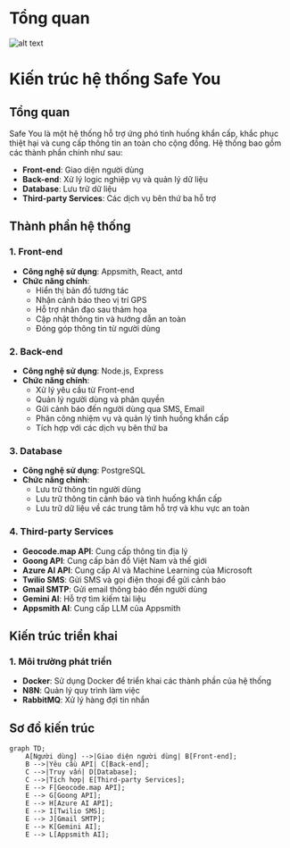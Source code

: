 # Tổng quan

![alt text](<../../../../Downloads/Biểu đồ không có tiêu đề.drawio.svg>)

# Kiến trúc hệ thống Safe You

## Tổng quan

Safe You là một hệ thống hỗ trợ ứng phó tình huống khẩn cấp, khắc phục thiệt hại và cung cấp thông tin an toàn cho cộng đồng. Hệ thống bao gồm các thành phần chính như sau:

- **Front-end**: Giao diện người dùng
- **Back-end**: Xử lý logic nghiệp vụ và quản lý dữ liệu
- **Database**: Lưu trữ dữ liệu
- **Third-party Services**: Các dịch vụ bên thứ ba hỗ trợ

## Thành phần hệ thống

### 1. Front-end

- **Công nghệ sử dụng**: Appsmith, React, antd
- **Chức năng chính**:
  - Hiển thị bản đồ tương tác
  - Nhận cảnh báo theo vị trí GPS
  - Hỗ trợ nhân đạo sau thảm họa
  - Cập nhật thông tin và hướng dẫn an toàn
  - Đóng góp thông tin từ người dùng

### 2. Back-end

- **Công nghệ sử dụng**: Node.js, Express
- **Chức năng chính**:
  - Xử lý yêu cầu từ Front-end
  - Quản lý người dùng và phân quyền
  - Gửi cảnh báo đến người dùng qua SMS, Email
  - Phân công nhiệm vụ và quản lý tình huống khẩn cấp
  - Tích hợp với các dịch vụ bên thứ ba

### 3. Database

- **Công nghệ sử dụng**: PostgreSQL
- **Chức năng chính**:
  - Lưu trữ thông tin người dùng
  - Lưu trữ thông tin cảnh báo và tình huống khẩn cấp
  - Lưu trữ dữ liệu về các trung tâm hỗ trợ và khu vực an toàn

### 4. Third-party Services

- **Geocode.map API**: Cung cấp thông tin địa lý
- **Goong API**: Cung cấp bản đồ Việt Nam và thế giới
- **Azure AI API**: Cung cấp AI và Machine Learning của Microsoft
- **Twilio SMS**: Gửi SMS và gọi điện thoại để gửi cảnh báo
- **Gmail SMTP**: Gửi email thông báo đến người dùng
- **Gemini AI**: Hỗ trợ tìm kiếm tài liệu
- **Appsmith AI**: Cung cấp LLM của Appsmith

## Kiến trúc triển khai

### 1. Môi trường phát triển

- **Docker**: Sử dụng Docker để triển khai các thành phần của hệ thống
- **N8N**: Quản lý quy trình làm việc
- **RabbitMQ**: Xử lý hàng đợi tin nhắn

## Sơ đồ kiến trúc

```mermaid
graph TD;
    A[Người dùng] -->|Giao diện người dùng| B[Front-end];
    B -->|Yêu cầu API| C[Back-end];
    C -->|Truy vấn| D[Database];
    C -->|Tích hợp| E[Third-party Services];
    E --> F[Geocode.map API];
    E --> G[Goong API];
    E --> H[Azure AI API];
    E --> I[Twilio SMS];
    E --> J[Gmail SMTP];
    E --> K[Gemini AI];
    E --> L[Appsmith AI];
```
